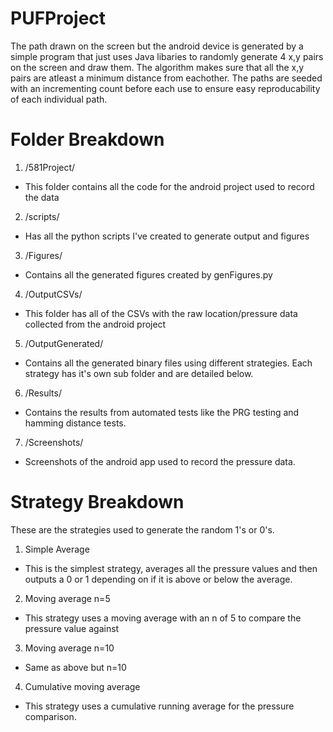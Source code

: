 # PUFProject
The path drawn on the screen but the android device is generated by a simple program
that just uses Java libaries to randomly generate 4 x,y pairs on the screen and draw them.
The algorithm makes sure that all the x,y pairs are atleast a minimum distance from eachother.
The paths are seeded with an incrementing count before each use to ensure easy reproducability
of each individual path.

# Folder Breakdown
1. /581Project/
  * This folder contains all the code for the android project used to record the data
2. /scripts/
  * Has all the python scripts I've created to generate output and figures
3. /Figures/
  * Contains all the generated figures created by genFigures.py
4. /OutputCSVs/
  * This folder has all of the CSVs with the raw location/pressure data collected from the android project
5. /OutputGenerated/
  * Contains all the generated binary files using different strategies. Each strategy has it's own sub folder and are detailed below.
6. /Results/
  * Contains the results from automated tests like the PRG testing and hamming distance tests.
7. /Screenshots/
  * Screenshots of the android app used to record the pressure data.

# Strategy Breakdown
These are the strategies used to generate the random 1's or 0's.

1. Simple Average
  * This is the simplest strategy, averages all the pressure values and then outputs a 0 or 1 depending on if it is above or below the average.
2. Moving average n=5
  * This strategy uses a moving average with an n of 5 to compare the pressure value against
3. Moving average n=10
  * Same as above but n=10
4. Cumulative moving average
  * This strategy uses a cumulative running average for the pressure comparison.

